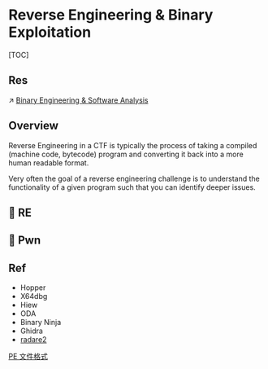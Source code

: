 # Reverse Engineering & Binary Exploitation

[TOC]



## Res
↗ [Binary Engineering & Software Analysis](../../🪆%20Binary%20Engineering%20&%20Software%20Analysis/Binary%20Engineering%20&%20Software%20Analysis.md)



## Overview
Reverse Engineering in a CTF is typically the process of taking a compiled (machine code, bytecode) program and converting it back into a more human readable format.

Very often the goal of a reverse engineering challenge is to understand the functionality of a given program such that you can identify deeper issues.



## 🤿 RE



## 💭 Pwn



## Ref

[Mac 环境下 PWN入门系列（一）]:https://www.anquanke.com/post/id/187922#h3-5

[浅析虚拟机逃逸漏洞]:https://www.freebuf.com/column/197651.html
[虚拟机逃逸入门（一）]:https://forum.butian.net/share/1666

[Reverse engineering and malware analysis tools]: https://resources.infosecinstitute.com/topic/reverse-engineering-and-malware-analysis-tools/
- Hopper
- X64dbg
- Hiew
- ODA
- Binary Ninja
- Ghidra
- [radare2](https://github.com/radareorg/radare2) 

[PE 文件格式](https://zhuanlan.kanxue.com/article-10602.htm)
